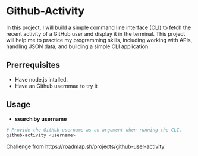 # Github-Activity
In this project, I will build a simple command line interface (CLI) to fetch the recent activity of a GitHub user and display it in the terminal. This project will help me to practice my programming skills, including working with APIs, handling JSON data, and building a simple CLI application.

## Prerrequisites

- Have node.js intalled.
- Have an Github usernmae to try it
  
## Usage

- **search by username**
```bash
# Provide the GitHub username as an argument when running the CLI.
github-activity <username>
```

Challenge from https://roadmap.sh/projects/github-user-activity
